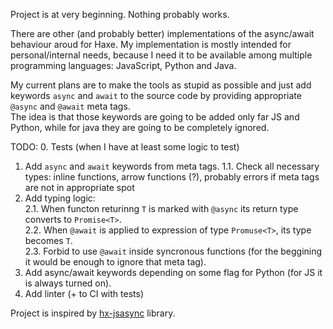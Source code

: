 Project is at very beginning. Nothing probably works.

There are other (and probably better) implementations of the async/await behaviour aroud for Haxe.
My implementation is mostly intended for personal/internal needs, because I need it to be available among multiple programming languages: JavaScript, Python and Java.

My current plans are to make the tools as stupid as possible and just add keywords `async` and `await` to the source code by providing appropriate `@async` and `@await` meta tags.  
The idea is that those keywords are going to be added only far JS and Python, while for java they are going to be completely ignored.

TODO:
0. Tests (when I have at least some logic to test)
1. Add `async` and `await` keywords from meta tags.
1.1. Check all necessary types: inline functions, arrow functions (?), probably errors if meta tags are not in appropriate spot
2. Add typing logic:  
2.1. When functon returinng `T` is marked with `@async` its return type converts to `Promise<T>`.  
2.2. When `@await` is applied to expression of type `Promuse<T>`, its type becomes `T`.  
2.3. Forbid to use `@await` inside syncronous functions (for the beggining it would be enough to ignore that meta tag).
3. Add async/await keywords depending on some flag for Python (for JS it is always turned on). 
4. Add linter (+ to CI with tests)

Project is inspired by [hx-jsasync](https://github.com/basro/hx-jsasync) library.  
